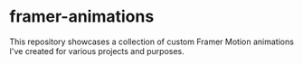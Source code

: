 # framer-animations
This repository showcases a collection of custom Framer Motion animations I've created for various projects and purposes.
